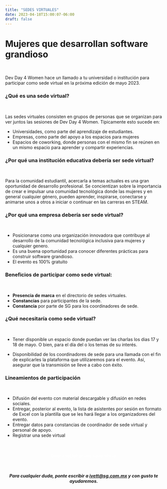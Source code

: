 ```yaml
---
title: "SEDES VIRTUALES"
date: 2023-04-18T15:00:07-06:00
draft: false
---
```


# Mujeres que desarrollan software grandioso

<br>

Dev Day 4 Women hace un llamado a tu universidad o institución para participar como sede virtual en la próxima edición de mayo 2023.

### ¿Qué es una sede virtual?

<br>

Las sedes virtuales consisten en grupos de personas que se organizan para ver juntos las sesiones de Dev Day 4 Women. Típicamente esto sucede en:

* Universidades, como parte del aprendizaje de estudiantes.
* Empresas, como parte del apoyo a los espacios para mujeres
* Espacios de coworking, donde personas con el mismo fin se reúnen en un mismo espacio para aprender y compartir experiencias.

### ¿Por qué una institución educativa debería ser sede virtual?

<br>

Para la comunidad estudiantil, acercarla a temas actuales es una gran oportunidad de desarrollo profesional.  Se concientizan sobre la importancia de crear e impulsar una comunidad tecnológica donde las mujeres y en general cualquier género, pueden aprender, inspirarse, conectarse y animarse unos a otros a iniciar o continuar en las carreras en STEAM.

### ¿Por qué una empresa debería ser sede virtual?

<br>

* Posicionarse como una organización innovadora que contribuye al desarrollo de la comunidad tecnológica inclusiva para mujeres y cualquier genero.
* Es una buena oportunidad para conocer diferentes prácticas para construir software grandioso.
* El evento es 100% gratuito

### Beneficios de participar como sede virtual:

<br>

* **Presencia de marca** en el directorio de sedes virtuales.
* **Constancias** para participantes de la sede.
* **Constancia** por parte de SG para los coordinadores de sede.


### ¿Qué necesitaría como sede virtual?

<br>

* Tener disponible un espacio donde puedan ver las charlas los dias 17 y 18 de mayo. O bien, para el día del o los temas de su interés.

* Disponibilidad de los coordinadores de sede para una llamada con el fin de explicarles la plataforma que utilizaremos para el evento. Así, asegurar que la transmisión se lleve a cabo con éxito.


### Lineamientos de participación

<br>

* Difusión del evento con material descargable y difusión en redes sociales.
* Entregar, posterior al evento, la lista de asistentes por sesión en formato de Excel con la plantilla que se les hará llegar a los organizadores del evento.
* Entregar datos para constancias de coordinador de sede virtual y personal de apoyo.
* Registrar una sede virtual


<br>
<br>
<center>
<a href="https://docs.google.com/forms/d/18gRGORQcCxkjUBs96qiW3YxWzamMxHhJUUbrZzE-ZEk/edit?usp=drive_web" class="btn btn-hero1 btn-rounded" target="blank" style="color: white; text-decoration: none;">Quiero registrar una sede virtual</a><center>

<br>
<br>

***Para cualquier duda, ponte escribir a ivett@sg.com.mx y con gusto te ayudaremos.***

